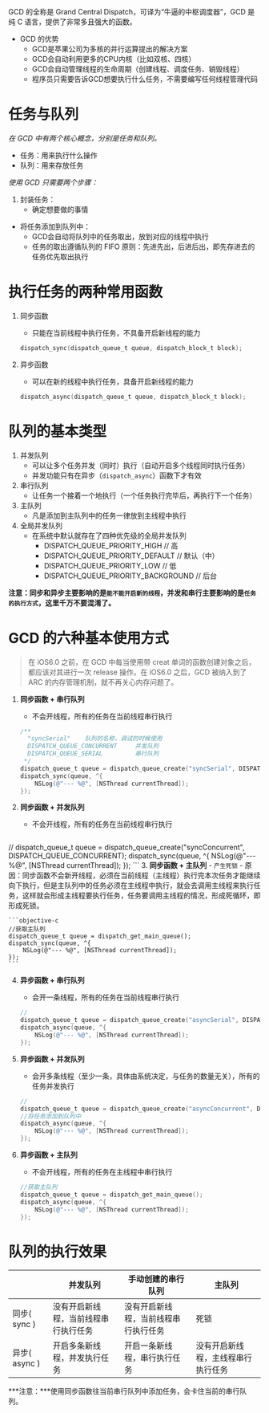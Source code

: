 GCD 的全称是 Grand Central Dispatch，可译为“牛逼的中枢调度器”，GCD 是纯 C 语言，提供了非常多且强大的函数。

- GCD 的优势
	- GCD是苹果公司为多核的并行运算提出的解决方案
	- GCD会自动利用更多的CPU内核（比如双核、四核）
	- GCD会自动管理线程的生命周期（创建线程、调度任务、销毁线程）
	- 程序员只需要告诉GCD想要执行什么任务，不需要编写任何线程管理代码

# 任务与队列

*在 GCD 中有两个核心概念，分别是任务和队列。*

- 任务：用来执行什么操作
- 队列：用来存放任务

*使用 GCD 只需要两个步骤：*

1. 封装任务：
	- 确定想要做的事情
- 将任务添加到队列中：
	- GCD会自动将队列中的任务取出，放到对应的线程中执行
	- 任务的取出遵循队列的 FIFO 原则：先进先出，后进后出，即先存进去的任务优先取出执行

# 执行任务的两种常用函数

1. 同步函数
	- 只能在当前线程中执行任务，不具备开启新线程的能力
	
	```objective-c
	dispatch_sync(dispatch_queue_t queue, dispatch_block_t block);
	```
2. 异步函数
	- 可以在新的线程中执行任务，具备开启新线程的能力
	
	```objective-c
	dispatch_async(dispatch_queue_t queue, dispatch_block_t block);
	```

# 队列的基本类型

1. 并发队列
	- 可以让多个任务并发（同时）执行（自动开启多个线程同时执行任务）
	- 并发功能只有在异步（`dispatch_async`）函数下才有效
2. 串行队列
	- 让任务一个接着一个地执行（一个任务执行完毕后，再执行下一个任务）
3. 主队列
	- 凡是添加到主队列中的任务一律放到主线程中执行
4. 全局并发队列
	- 在系统中默认就存在了四种优先级的全局并发队列
		- DISPATCH_QUEUE_PRIORITY_HIGH // 高
		- DISPATCH_QUEUE_PRIORITY_DEFAULT // 默认（中）
		- DISPATCH_QUEUE_PRIORITY_LOW // 低
		- DISPATCH_QUEUE_PRIORITY_BACKGROUND // 后台

**注意：同步和异步主要影响的是`能不能开启新的线程`，并发和串行主要影响的是`任务的执行方式`，这里千万不要混淆了。**

# GCD 的六种基本使用方式

> 在 iOS6.0 之前，在 GCD 中每当使用带 creat 单词的函数创建对象之后，都应该对其进行一次 release 操作。在 iOS6.0 之后，GCD 被纳入到了 ARC 的内存管理机制，就不再关心内存问题了。

1. **同步函数 + 串行队列**
	- 不会开线程，所有的任务在当前线程串行执行
	
	```objective-c
	/**
      "syncSerial"    队列的名称，调试的时候使用
      DISPATCH_QUEUE_CONCURRENT     并发队列
      DISPATCH_QUEUE_SERIAL         串行队列
     */
    dispatch_queue_t queue = dispatch_queue_create("syncSerial", DISPATCH_QUEUE_SERIAL);    
    dispatch_sync(queue, ^{
        NSLog(@"--- %@", [NSThread currentThread]);
    });
	```
2. **同步函数 + 并发队列**
	
	- 不会开线程，所有的任务在当前线程串行执行
	
	```objective-c
  //
    dispatch_queue_t queue = dispatch_queue_create("syncConcurrent", DISPATCH_QUEUE_CONCURRENT);
    dispatch_sync(queue, ^{
        NSLog(@"--- %@", [NSThread currentThread]);
	  });
	```
3. **同步函数 + 主队列**
	- `产生死锁`
	- 原因：同步函数不会新开线程，必须在当前线程（主线程）执行完本次任务才能继续向下执行，但是主队列中的任务必须在主线程中执行，就会去调用主线程来执行任务，这样就会形成主线程要执行任务，任务要调用主线程的情况，形成死循环，即形成死锁。
	
	```objective-c
	//获取主队列
    dispatch_queue_t queue = dispatch_get_main_queue();
    dispatch_sync(queue, ^{
        NSLog(@"--- %@", [NSThread currentThread]);
    });
	```
4. **异步函数 + 串行队列**
	- 会开一条线程，所有的任务在当前线程串行执行
	
	```objective-c
	//
    dispatch_queue_t queue = dispatch_queue_create("asyncSerial", DISPATCH_QUEUE_SERIAL);    
    dispatch_async(queue, ^{
        NSLog(@"--- %@", [NSThread currentThread]);
    });
	```
5. **异步函数 + 并发队列**
	- 会开多条线程（至少一条，具体由系统决定，与任务的数量无关），所有的任务并发执行
	
	```objective-c
	//
    dispatch_queue_t queue = dispatch_queue_create("asyncConcurrent", DISPATCH_QUEUE_CONCURRENT);
    //将任务添加到队列中
    dispatch_async(queue, ^{
        NSLog(@"--- %@", [NSThread currentThread]);
    });
	```
6. **异步函数 + 主队列**
	- 不会开线程，所有的任务在主线程中串行执行
	
	```objective-c
	//获取主队列
    dispatch_queue_t queue = dispatch_get_main_queue();    
    dispatch_async(queue, ^{
        NSLog(@"--- %@", [NSThread currentThread]);
    });
	```
	
# 队列的执行效果

|    | 并发队列 | 手动创建的串行队列 | 主队列 |
| ---- | ---- | ---- | ---- |
| 同步( sync ) | 没有开启新线程，当前线程串行执行任务 | 没有开启新线程，当前线程串行执行任务 | 死锁 |
| 异步( async ) | 开启多条新线程，并发执行任务 | 开启一条新线程，串行执行任务 | 没有开启新线程，主线程串行执行任务 |

***注意：***使用同步函数往当前串行队列中添加任务，会卡住当前的串行队列。

